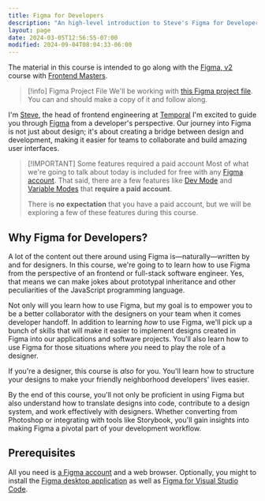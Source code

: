 ```yaml
---
title: Figma for Developers
description: "An high-level introduction to Steve's Figma for Developers course."
layout: page
date: 2024-03-05T12:56:55-07:00
modified: 2024-09-04T08:04:33-06:00
---
```


The material in this course is intended to go along with the [Figma, v2](https://frontendmasters.com/courses/figma-v2/?code=kinney&utm_source=kinney&utm_medium=social&utm_campaign=teacher_coupon) course with [Frontend Masters](https://frontendmasters.com/?code=kinney&utm_source=kinney&utm_medium=social&utm_campaign=teacher_coupon).

> [!info] Figma Project File
> We'll be working with [this Figma project file](https://www.figma.com/community/file/1362026240901861662). You can and should make a copy of it and follow along.

I'm [Steve](/), the head of frontend engineering at [Temporal](https://temporal.io) I'm excited to guide you through [Figma](https://figma.com) from a developer's perspective. Our journey into Figma is not just about design; it's about creating a bridge between design and development, making it easier for teams to collaborate and build amazing user interfaces.

> [!IMPORTANT] Some features required a paid account
> Most of what we're going to talk about today is included for free with any [Figma account](https://help.figma.com/hc/en-us/articles/360039811114-Create-a-Figma-account). That said, there are a few features like [Dev Mode](https://www.figma.com/dev-mode/) and [Variable Modes](https://help.figma.com/hc/en-us/articles/15343816063383-Modes-for-variables) that **require a paid account**.
>
> There is **no expectation** that you have a paid account, but we will be exploring a few of these features during this course.

## Why Figma for Developers?

A lot of the content out there around using Figma is—naturally—written by and for designers. In this course, we're going to to learn how to use Figma from the perspective of an frontend or full-stack software engineer. Yes, that means we can make jokes about prototypal inheritance and other peculiarities of the JavaScript programming language.

Not only will you learn how to use Figma, but my goal is to empower you to be a better collaborator with the designers on your team when it comes developer handoff. In addition to learning _how_ to use Figma, we'll pick up a bunch of skills that will make it easier to implement designs created in Figma into our applications and software projects. You'll also learn how to use Figma for those situations where _you_ need to play the role of a designer.

If you're a designer, this course is _also_ for you. You'll learn how to structure your designs to make your friendly neighborhood developers' lives easier.

By the end of this course, you'll not only be proficient in using Figma but also understand how to translate designs into code, contribute to a design system, and work effectively with designers. Whether converting from Photoshop or integrating with tools like Storybook, you'll gain insights into making Figma a pivotal part of your development workflow.

## Prerequisites

All you need is [a Figma account](https://www.figma.com/login) and a web browser. Optionally, you might to install the [Figma desktop application](https://www.figma.com/downloads) as well as [Figma for Visual Studio Code](https://help.figma.com/hc/en-us/articles/15023121296151-Figma-for-VS-Code).

